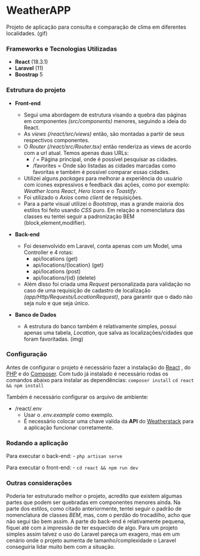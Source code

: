 
# WeatherAPP
Projeto de aplicação para consulta e comparação de clima em diferentes localidades. 
(gif)
### Frameworks e Tecnologias Utilizadas
- **React** (18.3.1)
- **Laravel** (11)
- **Boostrap** 5

### Estrutura do projeto
- **Front-end**
	- Segui uma abordagem de estrutura visando a quebra das páginas em componentes *(src/components)* menores, seguindo a ideia do React.
	-  As *views* *(/react/src/views)* então, são montadas a partir de seus respectivos componentes.
	-  O *Router* *(/react/src/Router.tsx)* então renderiza as views de acordo com a url atual. Temos apenas duas URLs:
		- / = Página principal, onde é possível pesquisar as cidades.
		- /favorites = Onde são listadas as cidades marcadas como favoritas e também é possível comparar essas cidades.
	- Utilizei alguns *packages* para melhorar a experiência do usuário com ícones expressivos e feedback das ações, como por exemplo: *Weather Icons React*, *Hero Icons* e o *Toastify*.
	- Foi utilizado o *Axios* como *client* de requisições.
	- Para a parte visual utilizei o *Bootstrap*, mas a grande maioria dos estilos foi feito usando *CSS* puro. Em relação a nomenclatura das classes eu tentei seguir a padronização BEM (block,element,modifier).

- **Back-end**
	- Foi desenvolvido em Laravel, conta apenas com um Model, uma Controller e 4 rotas:
		- api/locations (get)
		- api/locations/{location} (get)
		- api/locations (post)
		- api/locations/{id} (delete)
	- Além disso foi criada uma *Request* personalizada para validação no caso de uma requisição de cadastro de localização *(app/Http/Requests/LocationRequest)*, para garantir que o dado não seja nulo e que seja único.

- **Banco de Dados**
	- A estrutura do banco também é relativamente simples, possui apenas uma tabela, *Location*, que salva as localizações/cidades que foram favoritadas.
	(img)

### Configuração
Antes de configurar o projeto é necessário fazer a instalação do [React](https://pt-br.react.dev/learn/start-a-new-react-project) , do [PHP](https://www.php.net/manual/en/install.php) e do [Composer](https://getcomposer.org/doc/00-intro.md#installation-linux-unix-macos).
Com tudo já instalado é necessário rodas os comandos abaixo para instalar as dependências:
`composer install`
`cd react && npm install`

Também é necessário configurar os arquivo de ambiente:
- /react/.env
	- Usar o *.env.example* como exemplo.
	- É necessário colocar uma chave valida da **API** do [Weatherstack](https://weatherstack.com/) para a aplicação funcionar corretamente.
	
### Rodando a aplicação
Para executar o back-end:
	- `php artisan serve`
	
Para executar o front-end:
	- `cd react && npm run dev`

### Outras considerações
Poderia ter estruturado melhor o projeto, acredito que existem algumas partes que podem ser quebradas em componentes menores ainda.
Na parte dos estilos, como citado anteriormente, tentei seguir o padrão de nomenclatura de classes *BEM*, mas, com o perdão do trocadilho, acho que não segui tão bem assim.
A parte do back-end é relativamente pequena, fiquei até com a impressão de ter esquecido de algo.
Para um projeto simples assim talvez o uso do Laravel pareça um exagero, mas em um cenário onde o projeto aumenta de tamanho/complexidade o Laravel conseguiria lidar muito bem com a situação. 